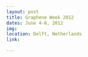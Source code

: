 ```yaml
---
layout: post
title: Graphene Week 2012
dates: June 4-8, 2012
img: 
location: Delft, Netherlands
link: 

---
```

